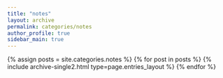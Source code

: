 ```yaml
---
title: "notes"
layout: archive
permalink: categories/notes
author_profile: true
sidebar_main: true
---
```


{% assign posts = site.categories.notes %}
{% for post in posts %} {% include archive-single2.html type=page.entries_layout %} {% endfor %}
